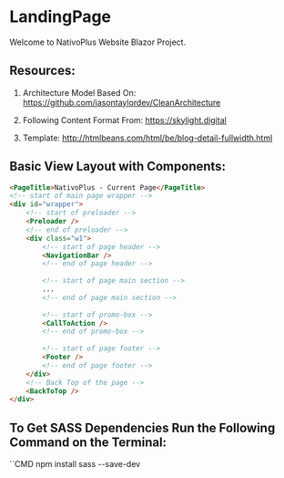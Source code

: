 # LandingPage
Welcome to NativoPlus Website Blazor Project. 

## Resources:

1. Architecture Model Based On:
https://github.com/jasontaylordev/CleanArchitecture

2. Following Content Format From:
https://skylight.digital

3. Template:
http://htmlbeans.com/html/be/blog-detail-fullwidth.html

## Basic View Layout with Components:

```HTML
<PageTitle>NativoPlus - Current Page</PageTitle>
<!-- start of main page wrapper -->
<div id="wrapper">
    <!-- start of preloader -->
    <Preloader />
    <!-- end of preloader -->
    <div class="w1">
        <!-- start of page header -->
        <NavigationBar />
        <!-- end of page header -->
      
        <!-- start of page main section -->
        ...
        <!-- end of page main section -->
      
        <!-- start of promo-box -->
        <CallToAction />
        <!-- end of promo-box -->
      
        <!-- start of page footer -->
        <Footer />
        <!-- end of page footer -->
    </div>
    <!-- Back Top of the page -->
    <BackToTop />
</div>
```
## To Get SASS Dependencies Run the Following Command on the Terminal:
``CMD
npm install sass --save-dev
```
